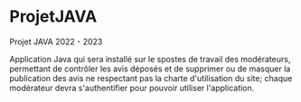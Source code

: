 # ProjetJAVA
Projet JAVA 2022 - 2023

Application Java qui sera installé sur le spostes de travail des modérateurs, permettant de contrôler les avis déposés et de supprimer ou de masquer la publication des avis ne respectant pas la charte d'utilisation du site; chaque modérateur devra s'authentifier pour pouvoir utiliser l'application.
